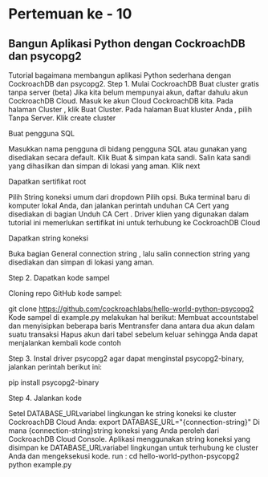 # Pertemuan ke - 10
## Bangun Aplikasi Python dengan CockroachDB dan psycopg2

Tutorial bagaimana membangun aplikasi Python sederhana dengan CockroachDB dan psycopg2.
Step 1. Mulai CockroachDB
Buat cluster gratis tanpa server (beta)
Jika kita belum mempunyai akun, daftar dahulu akun CockroachDB Cloud. Masuk ke akun Cloud CockroachDB kita. Pada halaman Cluster , klik Buat Cluster. Pada halaman Buat kluster Anda , pilih Tanpa Server. Klik create cluster

Buat pengguna SQL

Masukkan nama pengguna di bidang pengguna SQL atau gunakan yang disediakan secara default. Klik Buat & simpan kata sandi. Salin kata sandi yang dihasilkan dan simpan di lokasi yang aman. Klik next

Dapatkan sertifikat root

Pilih String koneksi umum dari dropdown Pilih opsi. Buka terminal baru di komputer lokal Anda, dan jalankan perintah unduhan CA Cert yang disediakan di bagian Unduh CA Cert . Driver klien yang digunakan dalam tutorial ini memerlukan sertifikat ini untuk terhubung ke CockroachDB Cloud

Dapatkan string koneksi

Buka bagian General connection string , lalu salin connection string yang disediakan dan simpan di lokasi yang aman.

Step 2. Dapatkan kode sampel

Cloning repo GitHub kode sampel:

git clone https://github.com/cockroachlabs/hello-world-python-psycopg2 Kode sampel di example.py melakukan hal berikut:
 Membuat accountstabel dan menyisipkan beberapa baris
    Mentransfer dana antara dua akun dalam suatu transaksi
    Hapus akun dari tabel sebelum keluar sehingga Anda dapat menjalankan kembali kode contoh

Step 3. Instal driver psycopg2
agar dapat menginstal psycopg2-binary, jalankan perintah berikut ini:

pip install psycopg2-binary

Step 4. Jalankan kode

Setel DATABASE_URLvariabel lingkungan ke string koneksi ke cluster CockroachDB Cloud Anda: export DATABASE_URL="{connection-string}" Di mana {connection-string}string koneksi yang Anda peroleh dari CockroachDB Cloud Console.
Aplikasi menggunakan string koneksi yang disimpan ke DATABASE_URLvariabel lingkungan untuk terhubung ke cluster Anda dan mengeksekusi kode.
run : cd hello-world-python-psycopg2 python example.py